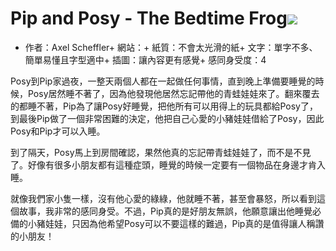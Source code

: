 # Pip and Posy - The Bedtime Frog![](https://images-na.ssl-images-amazon.com/images/I/61wooIzt-WL._SY498_BO1,204,203,200_.jpg)

+ 作者：Axel Scheffler+ 網站：+ 紙質：不會太光滑的紙+ 文字：單字不多、簡單易懂且字型適中+ 插圖：讓內容更有感覺+ 感同身受度：4

Posy到Pip家過夜，一整天兩個人都在一起做任何事情，直到晚上準備要睡覺的時候，Posy居然睡不著了，因為他發現他居然忘記帶他的青蛙娃娃來了。翻來覆去的都睡不著，Pip為了讓Posy好睡覺，把他所有可以用得上的玩具都給Posy了，到最後Pip做了一個非常困難的決定，他把自己心愛的小豬娃娃借給了Posy，因此Posy和Pip才可以入睡。

到了隔天，Posy馬上到房間確認，果然他真的忘記帶青蛙娃娃了，而不是不見了。好像有很多小朋友都有這種症頭，睡覺的時候一定要有一個物品在身邊才肯入睡。

就像我們家小隻一樣，沒有他心愛的綠綠，他就睡不著，甚至會暴怒，所以看到這個故事，我非常的感同身受。不過，Pip真的是好朋友無誤，他願意讓出他睡覺必備的小豬娃娃，只因為他希望Posy可以不要這樣的難過，Pip真的是值得讓人稱讚的小朋友！

